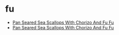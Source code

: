# fu

 * [Pan Seared Sea Scallops With Chorizo And Fu Fu](index/p/pan-seared-sea-scallops-with-chorizo-and-fu-fu-107667.json)
 * [Pan Seared Sea Scallops With Chorizo And Fu Fu](index/p/pan-seared-sea-scallops-with-chorizo-and-fu-fu-107667.json)
